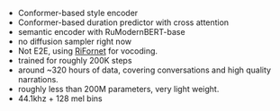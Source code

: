 - Conformer-based style encoder
- Conformer-based duration predictor with cross attention
- semantic encoder with RuModernBERT-base
- no diffusion sampler right now
- Not E2E, using [RiFornet](https://github.com/Respaired/RiFornet_Vocoder) for vocoding.
- trained for roughly 200K steps 
- around ~320 hours of data, covering conversations and high quality narrations.
- roughly less than 200M parameters, very light weight.
- 44.1khz + 128 mel bins
